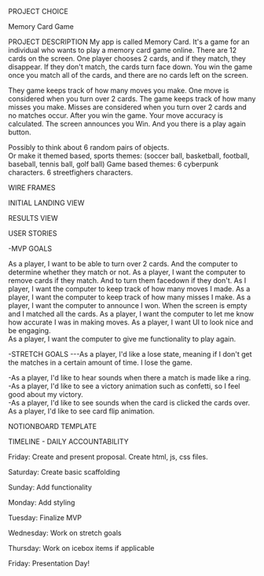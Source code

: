 PROJECT CHOICE

Memory Card Game


PROJECT DESCRIPTION
My app is called Memory Card.  It's a game for an individual who wants to play a memory card game online.  There are 12 cards on the screen.  One player chooses 2 cards, and if they match, they disappear.  If they don't match, the cards turn face down.  You win the game once you match all of the cards, and there are no cards left on the screen.  

They game keeps track of how many moves you make.  One move is considered when you turn over 2 cards.   The game keeps track of how many misses you make.  Misses are considered when you turn over 2 cards and no matches occur.  After you win the game.  Your move accuracy is calculated.  The screen announces you Win.  And you there is a play again button.

Possibly to think about 6 random pairs of objects.  
Or make it themed based, sports themes: (soccer ball, basketball, football, baseball, tennis ball, golf ball)
Game based themes: 6 cyberpunk characters.  6 streetfighers characters.



WIRE FRAMES

INITIAL LANDING VIEW   

<!-- image -->

RESULTS VIEW

<!-- image -->

USER STORIES

-MVP GOALS

As a player, I want to be able to turn over 2 cards. And the computer to determine whether they match or not.
As a player, I want the computer to remove cards if they match.  And to turn them facedown if they don't.
As I player, I want the computer to keep track of how many moves I made.
As a player, I want the computer to keep track of how many misses I make.
As a player, I want the computer to announce I won.  When the screen is empty and I matched all the cards.
As a player, I want the computer to let me know how accurate I was in making moves.
As a player, I want UI to look nice and be engaging.  
As a player, I want the computer to give me functionality to play again.  


-STRETCH GOALS
---As a player, I'd like a lose state, meaning if I don't get the matches in a certain amount of time.  I lose the game.


-As a player, I'd like to hear sounds when there a match is made like a ring.
-As a player, I'd like to see a victory animation such as confetti, so I feel good about my victory.  
-As a player, I'd like to see sounds when the card is clicked the cards over.
As a player, I'd like to see card flip animation.




NOTIONBOARD TEMPLATE

<!-- Notionboard template for building projects ( You can use this for any project ) https://www.notion.so/GA-Unit-3-Tunr-Lab-da2c82fafd4e4a7aa654676732db9ee3 -->

TIMELINE - DAILY ACCOUNTABILITY

<!-- Example of a Timeline to keep organized and on task for hitting goals every single day you’re on the sprint for your project.

Create your own table using this markdown table generator website: https://www.tablesgenerator.com/markdown_tables

Do not neglect to plan, you will thank yourself later for being proactive! -->

Friday:
Create and present proposal.  Create html, js, css files.

Saturday:
Create basic scaffolding

Sunday:
Add functionality

Monday:
Add styling

Tuesday:
Finalize MVP

Wednesday:
Work on stretch goals

Thursday:
Work on icebox items if applicable

Friday:
Presentation Day!
